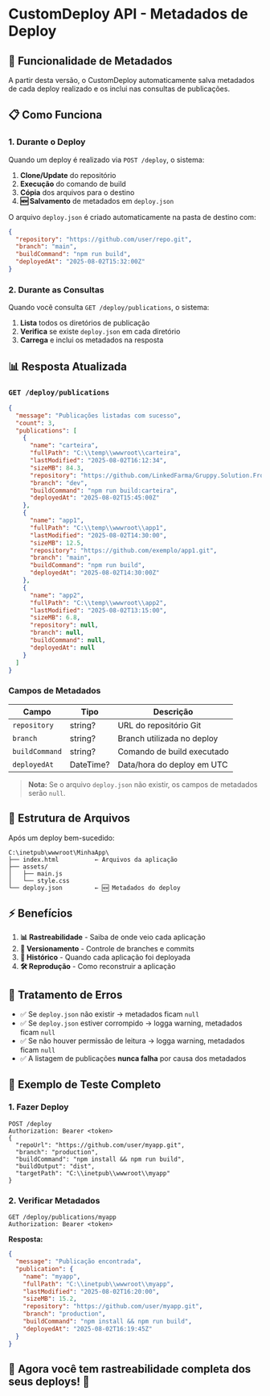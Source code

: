 # CustomDeploy API - Metadados de Deploy

## 🎯 Funcionalidade de Metadados

A partir desta versão, o CustomDeploy automaticamente salva metadados de cada deploy realizado e os inclui nas consultas de publicações.

## 📋 Como Funciona

### 1. Durante o Deploy

Quando um deploy é realizado via `POST /deploy`, o sistema:

1. **Clone/Update** do repositório
2. **Execução** do comando de build  
3. **Cópia** dos arquivos para o destino
4. **🆕 Salvamento** de metadados em `deploy.json`

O arquivo `deploy.json` é criado automaticamente na pasta de destino com:

```json
{
  "repository": "https://github.com/user/repo.git",
  "branch": "main", 
  "buildCommand": "npm run build",
  "deployedAt": "2025-08-02T15:32:00Z"
}
```

### 2. Durante as Consultas

Quando você consulta `GET /deploy/publications`, o sistema:

1. **Lista** todos os diretórios de publicação
2. **Verifica** se existe `deploy.json` em cada diretório
3. **Carrega** e inclui os metadados na resposta

## 📊 Resposta Atualizada

### `GET /deploy/publications`

```json
{
  "message": "Publicações listadas com sucesso",
  "count": 3,
  "publications": [
    {
      "name": "carteira",
      "fullPath": "C:\\temp\\wwwroot\\carteira",
      "lastModified": "2025-08-02T16:12:34",
      "sizeMB": 84.3,
      "repository": "https://github.com/LinkedFarma/Gruppy.Solution.Front",
      "branch": "dev",
      "buildCommand": "npm run build:carteira", 
      "deployedAt": "2025-08-02T15:45:00Z"
    },
    {
      "name": "app1",
      "fullPath": "C:\\temp\\wwwroot\\app1",
      "lastModified": "2025-08-02T14:30:00",
      "sizeMB": 12.5,
      "repository": "https://github.com/exemplo/app1.git",
      "branch": "main",
      "buildCommand": "npm run build",
      "deployedAt": "2025-08-02T14:30:00Z"
    },
    {
      "name": "app2",
      "fullPath": "C:\\temp\\wwwroot\\app2", 
      "lastModified": "2025-08-02T13:15:00",
      "sizeMB": 6.8,
      "repository": null,
      "branch": null,
      "buildCommand": null,
      "deployedAt": null
    }
  ]
}
```

### Campos de Metadados

| Campo | Tipo | Descrição |
|-------|------|-----------|
| `repository` | string? | URL do repositório Git |
| `branch` | string? | Branch utilizada no deploy |
| `buildCommand` | string? | Comando de build executado |
| `deployedAt` | DateTime? | Data/hora do deploy em UTC |

> **Nota:** Se o arquivo `deploy.json` não existir, os campos de metadados serão `null`.

## 🔧 Estrutura de Arquivos

Após um deploy bem-sucedido:

```
C:\inetpub\wwwroot\MinhaApp\
├── index.html          ← Arquivos da aplicação
├── assets/
│   ├── main.js
│   └── style.css
└── deploy.json         ← 🆕 Metadados do deploy
```

## ⚡ Benefícios

1. **📊 Rastreabilidade** - Saiba de onde veio cada aplicação
2. **🔄 Versionamento** - Controle de branches e commits
3. **📅 Histórico** - Quando cada aplicação foi deployada
4. **🛠️ Reprodução** - Como reconstruir a aplicação

## 🚨 Tratamento de Erros

- ✅ Se `deploy.json` não existir → metadados ficam `null`
- ✅ Se `deploy.json` estiver corrompido → logga warning, metadados ficam `null`
- ✅ Se não houver permissão de leitura → logga warning, metadados ficam `null`
- ✅ A listagem de publicações **nunca falha** por causa dos metadados

## 🧪 Exemplo de Teste Completo

### 1. Fazer Deploy
```http
POST /deploy
Authorization: Bearer <token>
{
  "repoUrl": "https://github.com/user/myapp.git",
  "branch": "production",
  "buildCommand": "npm install && npm run build",
  "buildOutput": "dist",
  "targetPath": "C:\\inetpub\\wwwroot\\myapp"
}
```

### 2. Verificar Metadados
```http
GET /deploy/publications/myapp
Authorization: Bearer <token>
```

**Resposta:**
```json
{
  "message": "Publicação encontrada",
  "publication": {
    "name": "myapp",
    "fullPath": "C:\\inetpub\\wwwroot\\myapp",
    "lastModified": "2025-08-02T16:20:00", 
    "sizeMB": 15.2,
    "repository": "https://github.com/user/myapp.git",
    "branch": "production",
    "buildCommand": "npm install && npm run build",
    "deployedAt": "2025-08-02T16:19:45Z"
  }
}
```

## 🎉 **Agora você tem rastreabilidade completa dos seus deploys!** 🚀
